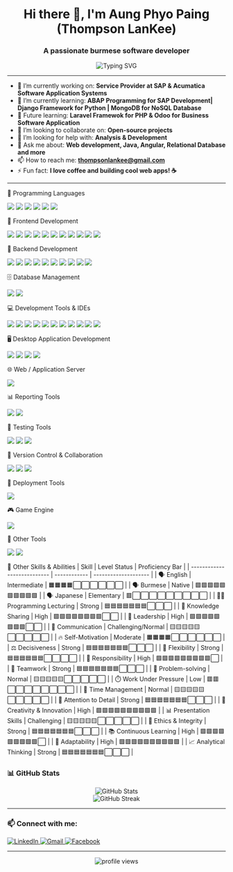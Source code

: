 <!-- Profile README -->

<h1 align="center">Hi there 👋, I'm Aung Phyo Paing (Thompson LanKee) </h1>
<h3 align="center">A passionate burmese software developer</h3>

<p align="center">
  <img src="https://readme-typing-svg.demolab.com?font=Fira+Code&size=24&pause=1000&color=36BCF7&center=true&vCenter=true&width=435&lines=Welcome+to+my+GitHub+Profile!" alt="Typing SVG" />
</p>

---

- 🔭 I’m currently working on: **Service Provider at SAP & Acumatica Software Application Systems**
- 🌱 I’m currently learning: **ABAP Programming for SAP Development| Django Framework for Python | MongoDB for NoSQL Database**
- 🔮 Future learning: **Laravel Framewok for PHP & Odoo for Business Software Application**
- 👯 I’m looking to collaborate on: **Open-source projects**
- 🤝 I’m looking for help with: **Analysis & Development**
- 💬 Ask me about: **Web development, Java, Angular, Relational Database and more**
- 📫 How to reach me: **thompsonlankee@gmail.com**
- ⚡ Fun fact: **I love coffee and building cool web apps! ☕**

---

🧠 Programming Languages
<p> 
  <img src="https://img.shields.io/badge/Java-ED8B00?style=for-the-badge&logo=openjdk&logoColor=white" />
  <img src="https://img.shields.io/badge/Python-3776AB?style=for-the-badge&logo=python&logoColor=white" /> 
  <img src="https://img.shields.io/badge/C%23-239120?style=for-the-badge&logo=c-sharp&logoColor=white" /> 
  <img src="https://img.shields.io/badge/PHP-777BB4?style=for-the-badge&logo=php&logoColor=white" /> 
  <img src="https://img.shields.io/badge/JavaScript-F7DF1E?style=for-the-badge&logo=javascript&logoColor=black" />
  <img src="https://img.shields.io/badge/Lua-000080?style=for-the-badge&logo=lua&logoColor=white" />
</p>

🎨 Frontend Development
<p> 
  <img src="https://img.shields.io/badge/HTML5-E34F26?style=for-the-badge&logo=html5&logoColor=white" /> 
  <img src="https://img.shields.io/badge/CSS3-1572B6?style=for-the-badge&logo=css3&logoColor=white" /> 
  <img src="https://img.shields.io/badge/JavaScript-F7DF1E?style=for-the-badge&logo=javascript&logoColor=black" /> 
  <img src="https://img.shields.io/badge/jQuery-0769AD?style=for-the-badge&logo=jquery&logoColor=white" /> 
  <img src="https://img.shields.io/badge/Fetch%20API-JS%20Native-F7DF1E?style=for-the-badge&logo=javascript&logoColor=black" />
  <img src="https://img.shields.io/badge/AJAX-FF6C37?style=for-the-badge&logo=javascript&logoColor=white" />
  <img src="https://img.shields.io/badge/Bootstrap-7952B3?style=for-the-badge&logo=bootstrap&logoColor=white" /> 
  <img src="https://img.shields.io/badge/MD%20Bootstrap-31B2C4?style=for-the-badge&logo=bootstrap&logoColor=white" />
  <img src="https://img.shields.io/badge/TypeScript-3178C6?style=for-the-badge&logo=typescript&logoColor=white" /> 
  <img src="https://img.shields.io/badge/Angular-DD0031?style=for-the-badge&logo=angular&logoColor=white" /> 
  <img src="https://img.shields.io/badge/JSON-000000?style=for-the-badge&logo=json&logoColor=white" />

</p>

🔧 Backend Development
<p> 
  
  <img src="https://img.shields.io/badge/Flask-000000?style=for-the-badge&logo=flask&logoColor=white" />
  <img src="https://img.shields.io/badge/Spring%20Framework-6DB33F?style=for-the-badge&logo=spring&logoColor=white" />
  <img src="https://img.shields.io/badge/Spring%20MVC-6DB33F?style=for-the-badge&logo=spring&logoColor=white" />
  <img src="https://img.shields.io/badge/Spring%20Boot-6DB33F?style=for-the-badge&logo=springboot&logoColor=white" /> 
  <img src="https://img.shields.io/badge/JSP-007396?style=for-the-badge&logo=java&logoColor=white" /> 
  <img src="https://img.shields.io/badge/Servlets-EE4C2C?style=for-the-badge&logo=java&logoColor=white" /> 
  <img src="https://img.shields.io/badge/REST%20API-005571?style=for-the-badge&logo=rest&logoColor=white" />
  <img src="https://img.shields.io/badge/JPA-007396?style=for-the-badge&logo=java&logoColor=white" />
<img src="https://img.shields.io/badge/WebSocket-000000?style=for-the-badge&logo=websocket&logoColor=white" />
<img src="https://img.shields.io/badge/JSON-000000?style=for-the-badge&logo=json&logoColor=white" />



</p>



🗄️ Database Management
<p> 
  <img src="https://img.shields.io/badge/MySQL-4479A1?style=for-the-badge&logo=mysql&logoColor=white" /> 
  <img src="https://img.shields.io/badge/Microsoft%20SQL%20Server-CC2927?style=for-the-badge&logo=microsoftsqlserver&logoColor=white" /> 
</p>

💻 Development Tools & IDEs
<p> 
  <img src="https://img.shields.io/badge/IntelliJ%20IDEA-000000?style=for-the-badge&logo=intellijidea&logoColor=white" /> 
  <img src="https://img.shields.io/badge/Eclipse-2C2255?style=for-the-badge&logo=eclipse&logoColor=white" /> 
  <img src="https://img.shields.io/badge/NetBeans-1B6AC6?style=for-the-badge&logo=apache-netbeans-ide&logoColor=white" /> 
  <img src="https://img.shields.io/badge/Visual%20Studio-5C2D91?style=for-the-badge&logo=visual-studio&logoColor=white" />
  <img src="https://img.shields.io/badge/VS%20Code-007ACC?style=for-the-badge" />

  <img src="https://img.shields.io/badge/phpMyAdmin-6C78AF?style=for-the-badge&logo=php&logoColor=white" /> 
  <img src="https://img.shields.io/badge/IDLE-3776AB?style=for-the-badge&logo=python&logoColor=white" /> 
  <img src="https://img.shields.io/badge/PyCharm-000000?style=for-the-badge&logo=pycharm&logoColor=white" /> 
  <img src="https://img.shields.io/badge/MySQL%20Workbench-4479A1?style=for-the-badge&logo=mysql&logoColor=white" /> 
  <img src="https://img.shields.io/badge/SQL%20Server%20Management%20Studio-CC2927?style=for-the-badge&logo=microsoftsqlserver&logoColor=white" /> 
  <img src="https://img.shields.io/badge/JCreator-3A3A3A?style=for-the-badge&logo=java&logoColor=white" />

</p>

🖥️ Desktop Application Development
<p>
  <img src="https://img.shields.io/badge/Windows%20Forms-C%23-239120?style=for-the-badge&logo=c-sharp&logoColor=white" />
  <img src="https://img.shields.io/badge/Tkinter-Python-3776AB?style=for-the-badge&logo=python&logoColor=white" />
  <img src="https://img.shields.io/badge/Java%20Swing-Java-007396?style=for-the-badge&logo=java&logoColor=white" />
  <img src="https://img.shields.io/badge/Java%20AWT-Java-007396?style=for-the-badge&logo=java&logoColor=white" />
</p>

🌐 Web / Application Server
<p>
  
  <img src="https://img.shields.io/badge/Apache%20Tomcat-F8DC75?style=for-the-badge&logo=apachetomcat&logoColor=black" />
</p>

📊 Reporting Tools
<p>
  <img src="https://img.shields.io/badge/Jaspersoft%20Studio-0870BE?style=for-the-badge&logo=apache&logoColor=white" />
  <img src="https://img.shields.io/badge/Crystal%20Reports-9B4F96?style=for-the-badge&logo=crystal&logoColor=white" />

</p>

🧪 Testing Tools
<p>
<img src="https://img.shields.io/badge/Postman-FF6C37?style=for-the-badge&logo=postman&logoColor=white" />
  <img src="https://img.shields.io/badge/JUnit-25A162?style=for-the-badge&logo=java&logoColor=white" />
<img src="https://img.shields.io/badge/Mockito-8C8C8C?style=for-the-badge&logo=mockito&logoColor=white" />
</p>

🔄 Version Control & Collaboration
<p> 
  <img src="https://img.shields.io/badge/Git-181717?style=for-the-badge&logo=git&logoColor=white" />
<img src="https://img.shields.io/badge/GitHub-181717?style=for-the-badge&logo=github&logoColor=white" />
<img src="https://img.shields.io/badge/GitHub%20Desktop-6e4b8b?style=for-the-badge&logo=github&logoColor=white" />


</p>



🚀 Deployment Tools

<p> <img src="https://img.shields.io/badge/Docker-2496ED?style=for-the-badge&logo=docker&logoColor=white" /> </p>

🎮 Game Engine

<p> <img src="https://img.shields.io/badge/Roblox%20Studio-BB0000?style=for-the-badge&logo=roblox&logoColor=white" /> </p>


🧰 Other Tools

<p> 
  <img src="https://img.shields.io/badge/Adobe%20Dreamweaver-FF61F6?style=for-the-badge&logo=adobe&logoColor=white" /> 
  <img src="https://img.shields.io/badge/Adobe%20Photoshop-31A8FF?style=for-the-badge&logo=adobephotoshop&logoColor=white" /> 
</p>


🧠 Other Skills & Abilities
| Skill                       | Level Status       | Proficiency Bar     |
| --------------------------- | ------------ | -------------------- |
| 🗣️ English                 | Intermediate          | 🟧🟧🟧🟧⬜⬜⬜⬜⬜⬜ |
| 🗣️ Burmese                 | Native                | 🟩🟩🟩🟩🟩🟩🟩🟩🟩🟩 |
| 🗣️ Japanese                | Elementary            | 🟥⬜⬜⬜⬜⬜⬜⬜⬜⬜ |
| 👨‍🏫 Programming Lecturing | Strong                  | 🟦🟦🟦🟦🟦🟦🟦⬜⬜⬜ |
| 📘 Knowledge Sharing        | High                 | 🟩🟩🟩🟩🟩🟩🟩🟩⬜⬜ |
| 🧭 Leadership               | High                 | 🟩🟩🟩🟩🟩🟩🟩🟩⬜⬜ |
| 💬 Communication            | Challenging/Normal   | 🟨🟨🟨🟨🟨⬜⬜⬜⬜⬜ |
| 🔥 Self-Motivation          | Moderate             | 🟧🟧🟧🟧⬜⬜⬜⬜⬜⬜ |
| ⚖️ Decisiveness             | Strong               | 🟦🟦🟦🟦🟦🟦🟦⬜⬜⬜ |
| 🌿 Flexibility              | Strong               | 🟦🟦🟦🟦🟦🟦⬜⬜⬜⬜ |
| 🧩 Responsibility           | High                 | 🟩🟩🟩🟩🟩🟩🟩🟩🟩⬜ |
| 🤝 Teamwork                 | Strong               | 🟦🟦🟦🟦🟦🟦🟦⬜⬜⬜ |
| 🧠 Problem-solving          | Normal               | 🟨🟨🟨🟨🟨⬜⬜⬜⬜⬜ |
| ⏱️ Work Under Pressure      | Low                  | 🟥🟥⬜⬜⬜⬜⬜⬜⬜⬜ |
| 📆 Time Management          | Normal               | 🟨🟨🟨🟨🟨⬜⬜⬜⬜⬜ |
| 🎯 Attention to Detail      | Strong               | 🟦🟦🟦🟦🟦🟦🟦⬜⬜⬜ |
| 🧩 Creativity & Innovation  | High                 | 🟩🟩🟩🟩🟩🟩🟩🟩🟩🟩 |
| 📊 Presentation Skills      | Challenging          | 🟨🟨🟨🟨🟨⬜⬜⬜⬜⬜ |
| 🔐 Ethics & Integrity       | Strong               | 🟦🟦🟦🟦🟦🟦🟦⬜⬜⬜ |
| 📚 Continuous Learning      | High                 | 🟩🟩🟩🟩🟩🟩🟩🟩🟩⬜ |
| 🔄 Adaptability             | High                 | 🟩🟩🟩🟩🟩🟩🟩🟩🟩🟩 |
| 📈 Analytical Thinking      | Strong               | 🟦🟦🟦🟦🟦🟦🟦⬜⬜⬜ |

### 📊 GitHub Stats

<p align="center">
  <img src="https://github-readme-stats.vercel.app/api?username=ThompsonLanKee&show_icons=true&theme=tokyonight" alt="GitHub Stats" />
  <br />
  <img src="https://github-readme-streak-stats.herokuapp.com/?user=ThompsonLanKee&theme=tokyonight" alt="GitHub Streak" />
</p>

---

### 📫 Connect with me:

<p align="left"> 
  <a href="https://www.linkedin.com/in/YOUR-LINKEDIN" target="_blank"> <img alt="LinkedIn" src="https://img.shields.io/badge/LinkedIn-0A66C2?logo=linkedin&logoColor=white&style=for-the-badge" /> </a> 
  <a href="mailto:your.email@example.com"> <img alt="Gmail" src="https://img.shields.io/badge/Gmail-D14836?logo=gmail&logoColor=white&style=for-the-badge" /> </a> 
  <a href="https://facebook.com/profile.php?id=61556886996066" target="_blank"> <img alt="Facebook" src="https://img.shields.io/badge/Facebook-1877F2?logo=facebook&logoColor=white&style=for-the-badge" /> </a> 
</p>

---

<!-- Optional visitor counter -->
<p align="center">
  <img src="https://komarev.com/ghpvc/?username=YOUR_USERNAME&label=Profile+Views&color=0e75b6&style=flat" alt="profile views" />
</p>
